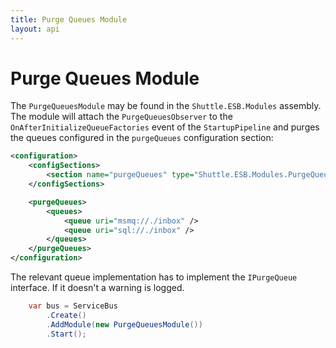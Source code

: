```yaml
---
title: Purge Queues Module
layout: api
---
```

# Purge Queues Module

The `PurgeQueuesModule` may be found in the `Shuttle.ESB.Modules` assembly.  The module will attach the `PurgeQueuesObserver` to the `OnAfterInitializeQueueFactories` event of the `StartupPipeline` and purges the queues configured in the `purgeQueues` configuration section:

``` xml
<configuration>
	<configSections>
		<section name="purgeQueues" type="Shuttle.ESB.Modules.PurgeQueuesSection, Shuttle.ESB.Modules"/>
	</configSections>

	<purgeQueues>
		<queues>
			<queue uri="msmq://./inbox" />
			<queue uri="sql://./inbox" />
		</queues>
	</purgeQueues>
</configuration>
```

The relevant queue implementation has to implement the `IPurgeQueue` interface.  If it doesn't a warning is logged.

```c#
	var bus = ServiceBus
		.Create()
		.AddModule(new PurgeQueuesModule())
		.Start();
```